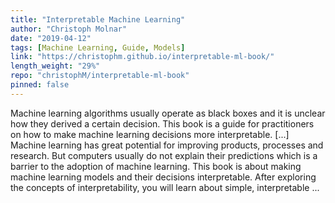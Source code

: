 ```yaml
---
title: "Interpretable Machine Learning"
author: "Christoph Molnar"
date: "2019-04-12"
tags: [Machine Learning, Guide, Models]
link: "https://christophm.github.io/interpretable-ml-book/"
length_weight: "29%"
repo: "christophM/interpretable-ml-book"
pinned: false
---
```


Machine learning algorithms usually operate as black boxes and it is unclear how they derived a certain decision. This book is a guide for practitioners on how to make machine learning decisions more interpretable. [...] Machine learning has great potential for improving products, processes and research. But computers usually do not explain their predictions which is a barrier to the adoption of machine learning. This book is about making machine learning models and their decisions interpretable. After exploring the concepts of interpretability, you will learn about simple, interpretable ...
